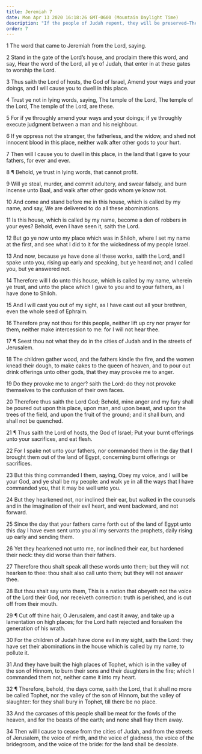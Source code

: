 ```yaml
---
title: Jeremiah 7
date: Mon Apr 13 2020 16:18:26 GMT-0600 (Mountain Daylight Time)
description: "If the people of Judah repent, they will be preserved—The temple has become a den of robbers—The Lord rejects that generation of the people of Judah for their idolatries—They offer their children as sacrifices."
order: 7
---
```


1 The word that came to Jeremiah from the Lord, saying.

2 Stand in the gate of the Lord’s house, and proclaim there this word, and say, Hear the word of the Lord, all ye of Judah, that enter in at these gates to worship the Lord.

3 Thus saith the Lord of hosts, the God of Israel, Amend your ways and your doings, and I will cause you to dwell in this place.

4 Trust ye not in lying words, saying, The temple of the Lord, The temple of the Lord, The temple of the Lord, are these.

5 For if ye throughly amend your ways and your doings; if ye throughly execute judgment between a man and his neighbour.

6 If ye oppress not the stranger, the fatherless, and the widow, and shed not innocent blood in this place, neither walk after other gods to your hurt.

7 Then will I cause you to dwell in this place, in the land that I gave to your fathers, for ever and ever.

8 ¶ Behold, ye trust in lying words, that cannot profit.

9 Will ye steal, murder, and commit adultery, and swear falsely, and burn incense unto Baal, and walk after other gods whom ye know not.

10 And come and stand before me in this house, which is called by my name, and say, We are delivered to do all these abominations.

11 Is this house, which is called by my name, become a den of robbers in your eyes? Behold, even I have seen it, saith the Lord.

12 But go ye now unto my place which was in Shiloh, where I set my name at the first, and see what I did to it for the wickedness of my people Israel.

13 And now, because ye have done all these works, saith the Lord, and I spake unto you, rising up early and speaking, but ye heard not; and I called you, but ye answered not.

14 Therefore will I do unto this house, which is called by my name, wherein ye trust, and unto the place which I gave to you and to your fathers, as I have done to Shiloh.

15 And I will cast you out of my sight, as I have cast out all your brethren, even the whole seed of Ephraim.

16 Therefore pray not thou for this people, neither lift up cry nor prayer for them, neither make intercession to me: for I will not hear thee.

17 ¶ Seest thou not what they do in the cities of Judah and in the streets of Jerusalem.

18 The children gather wood, and the fathers kindle the fire, and the women knead their dough, to make cakes to the queen of heaven, and to pour out drink offerings unto other gods, that they may provoke me to anger.

19 Do they provoke me to anger? saith the Lord: do they not provoke themselves to the confusion of their own faces.

20 Therefore thus saith the Lord God; Behold, mine anger and my fury shall be poured out upon this place, upon man, and upon beast, and upon the trees of the field, and upon the fruit of the ground; and it shall burn, and shall not be quenched.

21 ¶ Thus saith the Lord of hosts, the God of Israel; Put your burnt offerings unto your sacrifices, and eat flesh.

22 For I spake not unto your fathers, nor commanded them in the day that I brought them out of the land of Egypt, concerning burnt offerings or sacrifices.

23 But this thing commanded I them, saying, Obey my voice, and I will be your God, and ye shall be my people: and walk ye in all the ways that I have commanded you, that it may be well unto you.

24 But they hearkened not, nor inclined their ear, but walked in the counsels and in the imagination of their evil heart, and went backward, and not forward.

25 Since the day that your fathers came forth out of the land of Egypt unto this day I have even sent unto you all my servants the prophets, daily rising up early and sending them.

26 Yet they hearkened not unto me, nor inclined their ear, but hardened their neck: they did worse than their fathers.

27 Therefore thou shalt speak all these words unto them; but they will not hearken to thee: thou shalt also call unto them; but they will not answer thee.

28 But thou shalt say unto them, This is a nation that obeyeth not the voice of the Lord their God, nor receiveth correction: truth is perished, and is cut off from their mouth.

29 ¶ Cut off thine hair, O Jerusalem, and cast it away, and take up a lamentation on high places; for the Lord hath rejected and forsaken the generation of his wrath.

30 For the children of Judah have done evil in my sight, saith the Lord: they have set their abominations in the house which is called by my name, to pollute it.

31 And they have built the high places of Tophet, which is in the valley of the son of Hinnom, to burn their sons and their daughters in the fire; which I commanded them not, neither came it into my heart.

32 ¶ Therefore, behold, the days come, saith the Lord, that it shall no more be called Tophet, nor the valley of the son of Hinnom, but the valley of slaughter: for they shall bury in Tophet, till there be no place.

33 And the carcases of this people shall be meat for the fowls of the heaven, and for the beasts of the earth; and none shall fray them away.

34 Then will I cause to cease from the cities of Judah, and from the streets of Jerusalem, the voice of mirth, and the voice of gladness, the voice of the bridegroom, and the voice of the bride: for the land shall be desolate.
